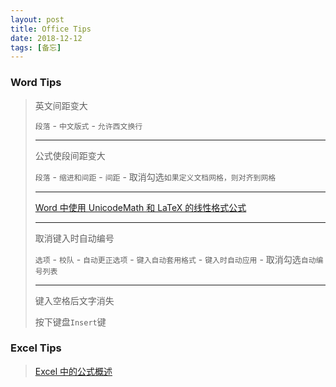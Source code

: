 ```yaml
---
layout: post
title: Office Tips
date: 2018-12-12
tags: [备忘]
---
```


### Word Tips

>英文间距变大
>
>`段落` - `中文版式` - `允许西文换行`
>
>---
>
>公式使段间距变大
>
>`段落` - `缩进和间距` - `间距` - 取消勾选`如果定义文档网格，则对齐到网格`
>
>---
>
>[Word 中使用 UnicodeMath 和 LaTeX 的线性格式公式](https://support.office.com/zh-cn/article/word-%E4%B8%AD%E4%BD%BF%E7%94%A8-unicodemath-%E5%92%8C-latex-%E7%9A%84%E7%BA%BF%E6%80%A7%E6%A0%BC%E5%BC%8F%E5%85%AC%E5%BC%8F-2e00618d-b1fd-49d8-8cb4-8d17f25754f8?ui=zh-CN&rs=zh-CN&ad=CN)
>
>---
>
>取消键入时自动编号
>
>`选项` - `校队` - `自动更正选项` - `键入自动套用格式` - `键入时自动应用` - 取消勾选`自动编号列表`
>
>---
>
>键入空格后文字消失
>
>按下键盘`Insert`键

### Excel Tips

>[Excel 中的公式概述](https://support.office.com/zh-cn/article/excel-%E4%B8%AD%E7%9A%84%E5%85%AC%E5%BC%8F%E6%A6%82%E8%BF%B0-ecfdc708-9162-49e8-b993-c311f47ca173)